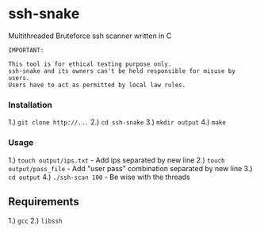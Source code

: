 #  ssh-snake
Multithreaded Bruteforce ssh scanner written in C

```
IMPORTANT:

This tool is for ethical testing purpose only.
ssh-snake and its owners can't be held responsible for misuse by users.
Users have to act as permitted by local law rules.
````

### Installation
1.) `git clone http://...`
2.) `cd ssh-snake`
3.) `mkdir output`
4.) `make`

### Usage

1.) `touch output/ips.txt` - Add ips separated by new line
2.) `touch output/pass_file` - Add "user pass" combination separated by new line
3.) `cd output`
4.) `./ssh-scan 100` - Be wise with the threads

## Requirements

1.) `gcc`
2.) `libssh`

